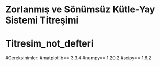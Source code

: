 # Zorlanmış ve Sönümsüz Kütle-Yay Sistemi Titreşimi
# Titresim_not_defteri

#Gereksinimler:
#matplotlib==        3.3.4
#numpy==             1.20.2
#scipy==             1.6.2
